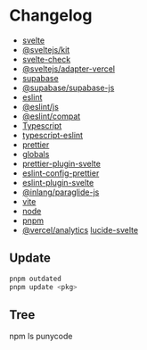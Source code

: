 # Changelog

- [svelte](https://github.com/sveltejs/svelte/blob/main/packages/svelte/CHANGELOG.md)
- [@sveltejs/kit](https://github.com/sveltejs/kit/blob/main/packages/kit/CHANGELOG.md)
- [svelte-check](https://github.com/sveltejs/language-tools/releases)
- [@sveltejs/adapter-vercel](https://github.com/sveltejs/kit/blob/main/packages/adapter-vercel/CHANGELOG.md)
- [supabase](https://github.com/supabase/cli/releases)
- [@supabase/supabase-js](https://github.com/supabase/supabase-js/releases)
- [eslint](https://github.com/eslint/eslint/blob/main/CHANGELOG.md)
- [@eslint/js](https://github.com/eslint/eslint/tree/main/packages/js)
- [@eslint/compat](https://github.com/eslint/rewrite/blob/main/packages/compat/CHANGELOG.md)
- [Typescript](https://github.com/microsoft/TypeScript/releases)
- [typescript-eslint](https://github.com/typescript-eslint/typescript-eslint/blob/main/CHANGELOG.md)
- [prettier](https://github.com/prettier/prettier/blob/main/CHANGELOG.md)
- [globals](https://github.com/sindresorhus/globals/releases)
- [prettier-plugin-svelte](https://github.com/sveltejs/prettier-plugin-svelte/blob/version-3/CHANGELOG.md)
- [eslint-config-prettier](https://github.com/prettier/eslint-config-prettier/blob/main/CHANGELOG.md)
- [eslint-plugin-svelte](https://github.com/sveltejs/eslint-plugin-svelte/releases)
- [@inlang/paraglide-js](https://inlang.com/m/gerre34r/library-inlang-paraglideJs/changelog)
- [vite](https://github.com/vitejs/vite/blob/main/packages/vite/CHANGELOG.md)
- [node](https://github.com/nodejs/node/blob/main/CHANGELOG.md)
- [pnpm](https://github.com/pnpm/pnpm/releases)
- [@vercel/analytics](https://github.com/vercel/analytics/releases)
  <!-- - [@vercel/speed-insights](https://github.com/vercel/speed-insights/releases) -->
  [lucide-svelte](https://github.com/lucide-icons/lucide/releases)

## Update

```sh
pnpm outdated
pnpm update <pkg>
```

## Tree

npm ls punycode
